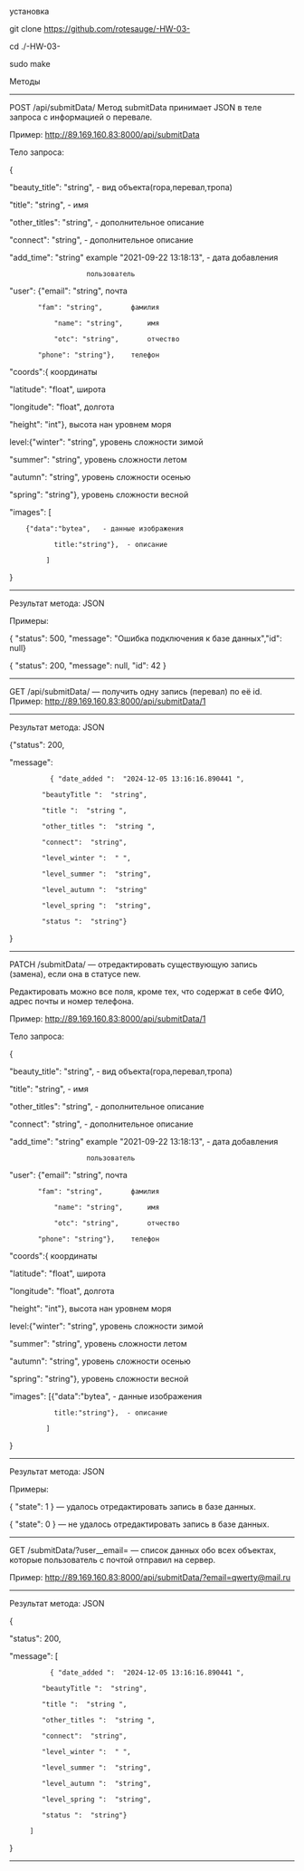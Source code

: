 установка

  git clone https://github.com/rotesauge/-HW-03-
  
  cd ./-HW-03-
  
  sudo make

Методы
*********************************************************************************************
POST /api/submitData/  Метод submitData принимает JSON в теле запроса с информацией о перевале.

Пример: http://89.169.160.83:8000/api/submitData 

Тело запроса:

{

  "beauty_title": "string", - вид объекта(гора,перевал,тропа)
  
  "title": "string",  - имя
  
  "other_titles": "string", - дополнительное описание
  
  "connect": "string",      - дополнительное описание
  
  "add_time": "string" example "2021-09-22 13:18:13", - дата добавления
  
                       пользователь 
		       
  "user": {"email": "string", 		почта
  
           "fam": "string",       фамилия  
	   
		       "name": "string",      имя
	 
		       "otc": "string",       отчество
	 
           "phone": "string"},    телефон
	   
   "coords":{                     координаты
   
  "latitude": "float",            широта
  
  "longitude": "float",           долгота
  
  "height": "int"},               высота нан уровнем моря
  


  level:{"winter": "string",     уровень сложности зимой
  
  "summer": "string",           уровень сложности летом
  
  "autumn": "string",           уровень сложности осенью
  
  "spring": "string"},          уровень сложности весной
  
   "images": [
   
   		{"data":"bytea",   - данные изображения 
   
               title:"string"},  - описание
	       
             ]
	     
}

--------------------------------------------------------------------------------------------

Результат метода: JSON

Примеры:



{ "status": 500, "message": "Ошибка подключения к базе данных","id": null}

{ "status": 200, "message": null, "id": 42 }



*********************************************************************************************


GET /api/submitData/<id> — получить одну запись (перевал) по её id.
Пример: http://89.169.160.83:8000/api/submitData/1

--------------------------------------------------------------------------------------------

Результат метода: JSON



{"status": 200, 

  "message": 
  
              { "date_added ":  "2024-12-05 13:16:16.890441 ",
	      
	        "beautyTitle ":  "string",
	 
	        "title ":  "string ",
	 
	        "other_titles ":  "string ",
	 
	        "connect":  "string",
	 
	        "level_winter ":  " ",
	 
	        "level_summer ":  "string",  
	 
	        "level_autumn ":  "string" 
	 
	        "level_spring ":  "string",  
	 
	        "status ":  "string"}
	 

       
}

*********************************************************************************************

PATCH /submitData/<id> — отредактировать существующую запись (замена), если она в статусе new.

Редактировать можно все поля, кроме тех, что содержат в себе ФИО, адрес почты и номер телефона. 

Пример: http://89.169.160.83:8000/api/submitData/1

Тело запроса:

{

  "beauty_title": "string", - вид объекта(гора,перевал,тропа)
  
  "title": "string",  - имя
  
  "other_titles": "string", - дополнительное описание
  
  "connect": "string",      - дополнительное описание
  
  "add_time": "string" example "2021-09-22 13:18:13", - дата добавления
  
                       пользователь
		       
  "user": {"email": "string", 	почта
  
           "fam": "string",       фамилия  
	   
		       "name": "string",      имя
	 
		       "otc": "string",       отчество
	 
           "phone": "string"},    телефон
	   
   "coords":{                     координаты
   
  "latitude": "float",            широта
  
  "longitude": "float",           долгота
  
  "height": "int"},               высота нан уровнем моря
  


  level:{"winter": "string",     уровень сложности зимой
  
  "summer": "string",           уровень сложности летом
  
  "autumn": "string",           уровень сложности осенью
  
  "spring": "string"},          уровень сложности весной
  

 
   "images": [{"data":"bytea",   - данные изображения 
   
               title:"string"},  - описание
	       
             ]
	     
}

--------------------------------------------------------------------------------------------

Результат метода: JSON

Примеры:

{ "state": 1 } — удалось отредактировать запись в базе данных.

{ "state": 0 } — не удалось отредактировать запись в базе данных.




*********************************************************************************************

GET /submitData/?user__email=<email> — список данных обо всех объектах,
                                       которые пользователь с почтой <email> отправил на сервер.
				       
Пример: http://89.169.160.83:8000/api/submitData/?email=qwerty@mail.ru


--------------------------------------------------------------------------------------------

Результат метода: JSON

{

"status": 200, 

  "message": [
  
              { "date_added ":  "2024-12-05 13:16:16.890441 ",
	      
	        "beautyTitle ":  "string",
	 
	        "title ":  "string ",
	 
	        "other_titles ":  "string ",
	 
	        "connect":  "string",
	 
	        "level_winter ":  " ",
	 
	        "level_summer ":  "string",  
	 
	        "level_autumn ":  "string", 
	 
	        "level_spring ":  "string", 
	 
	        "status ":  "string"}
	 
	     ] 
      
}

*********************************************************************************************
